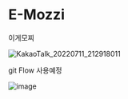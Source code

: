 # E-Mozzi
이게모찌


![KakaoTalk_20220711_212918011](https://user-images.githubusercontent.com/61217289/178265462-1bd07c2d-68cd-4f7d-9677-01d8fd61fee2.png)



git Flow 사용예정

![image](https://user-images.githubusercontent.com/61217289/178266320-9b89d98c-db07-4789-bf37-c123952f9b71.png)

